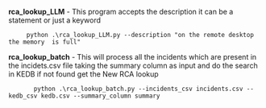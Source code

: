 **rca_lookup_LLM** - This program accepts the description it can be a statement or just a keyword
          
         python .\rca_lookup_LLM.py --description "on the remote desktop the memory  is full" 


  **rca_lookup_batch** - This will process all the incidents which are present in the incidets.csv file taking the summary column as input and do the search in KEDB if not found get the New RCA lookup


           python .\rca_lookup_batch.py --incidents_csv incidents.csv --kedb_csv kedb.csv --summary_column summary
